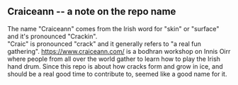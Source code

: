 ## Craiceann -- a note on the repo name

The name "Craiceann" comes from the Irish word for "skin" or "surface" and it's pronounced "Crackin".  
"Craic" is pronounced "crack" and it generally refers to "a real fun gathering".
https://www.craiceann.com/ is a bodhran workshop on Innis Oirr where people from all over the world gather to learn how to play the Irish hand drum. 
Since this repo is about how cracks form and grow in ice, and should be a real good time to contribute to, seemed like a good name for it. 
